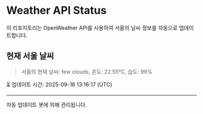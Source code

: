 
# Weather API Status

이 리포지토리는 OpenWeather API를 사용하여 서울의 날씨 정보를 자동으로 업데이트합니다.

## 현재 서울 날씨
> 서울의 현재 날씨: few clouds, 온도: 22.55°C, 습도: 99%

⏳ 업데이트 시간: 2025-09-16 13:16:17 (UTC)

---
자동 업데이트 봇에 의해 관리됩니다.
